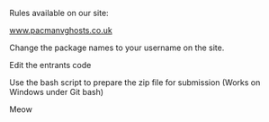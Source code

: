 Rules available on our site:

www.pacmanvghosts.co.uk

Change the package names to your username on the site.

Edit the entrants code

Use the bash script to prepare the zip file for submission (Works on Windows under Git bash)

Meow
